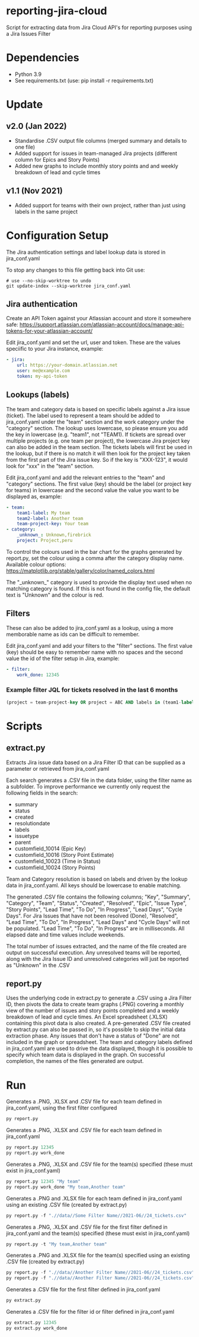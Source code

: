 # reporting-jira-cloud
Script for extracting data from Jira Cloud API's for reporting purposes using a Jira Issues Filter

# Dependencies
- Python 3.9
- See requirements.txt (use: pip install -r requirements.txt)

# Update
## v2.0 (Jan 2022)
- Standardise .CSV output file columns (merged summary and details to one file)
- Added support for issues in team-managed Jira projects (different column for Epics and Story Points)
- Added new graphs to include monthly story points and and weekly breakdown of lead and cycle times
## v1.1 (Nov 2021)
- Added support for teams with their own project, rather than just using labels in the same project

# Configuration Setup
The Jira authentication settings and label lookup data is stored in jira_conf.yaml

To stop any changes to this file getting back into Git use:
```
# use --no-skip-worktree to undo
git update-index --skip-worktree jira_conf.yaml
```
## Jira authentication
Create an API Token against your Atlassian account and store it somewhere safe:
https://support.atlassian.com/atlassian-account/docs/manage-api-tokens-for-your-atlassian-account/

Edit jira_conf.yaml and set the url, user and token. These are the values speciific to your Jira instance, example:
```yaml
- jira:
    url: https://your-domain.atlassian.net
    user: me@example.com
    token: my-api-token
```

## Lookups (labels)
The team and category data is based on specific labels against a Jira issue (ticket). The label used to represent a team should be added to jira_conf.yaml under
the "team" section and the work category under the "category" section. The lookup uses lowercase, so please ensure you add the key in lowercase (e.g. "team1", not "TEAM1).
If tickets are spread over multiple projects (e.g. one team per project), the lowercase Jira project key can also be added in the team section. The tickets labels will
first be used in the lookup, but if there is no match it will then look for the project key taken from the first part of the Jira issue key. So if the key is "XXX-123",
it would look for "xxx" in the "team" section.

Edit jira_conf.yaml and add the relevant entries to the "team" and "category" sections. The first value (key) should be the label (or project key for teams) in lowercase and the second value
the value you want to be displayed as, example:
```yaml
- team:
    team1-label: My team
    team2-label: Another team
    team-project-key: Your team
- category:
    _unknown_: Unknown,firebrick
    project: Project,peru
```
To control the colours used in the bar chart for the graphs generated by report.py, set the colour using a comma after the category display name. Available colour options: https://matplotlib.org/stable/gallery/color/named_colors.html

The "\_unknown\_" category is used to provide the display text used when no matching category is found. If this is not found in the config file, the default text is "Unknown" and the colour is red.
## Filters
These can also be added to jira_conf.yaml as a lookup, using a more memborable name as ids can be difficult to remember.

Edit jira_conf.yaml and add your filters to the "filter" sections. The first value (key) should be easy to remember name with no spaces and the second value
the id of the filter setup in Jira, example:
```yaml
- filter:
    work_done: 12345
```
### Example filter JQL for tickets resolved in the last 6 months
```sql
(project = team-project-key OR project = ABC AND labels in (team1-label, team2-label)) AND status = Done AND resolutiondate >= startOfMonth(-6) AND resolutiondate < startOfMonth() AND type not in (Epic, Sub-task, Subtask) ORDER BY resolutiondate
```
# Scripts
## extract.py
Extracts Jira issue data based on a Jira Filter ID that can be supplied as a parameter or retrieved from jira_conf.yaml

Each search generates a .CSV file in the data folder, using the filter name as a subfolder. To improve performance we currently only request the following fields in the search:
- summary
- status
- created
- resolutiondate
- labels
- issuetype
- parent
- customfield_10014 (Epic Key)
- customfield_10016 (Story Point Estimate)
- customfield_10023 (Time in Status)
- customfield_10024 (Story Points)

Team and Category resolution is based on labels and driven by the lookup data in jira_conf.yaml. All keys should be lowercase to enable matching.

The generated .CSV file contains the following columns; "Key", "Summary", "Category", "Team", "Status", "Created", "Resolved", "Epic", "Issue Type", "Story Points", "Lead Time", "To Do", "In Progress", "Lead Days", "Cycle Days". For Jira Issues that have not been resolved (Done), "Resolved", "Lead Time", "To Do", "In Progress", "Lead Days" and "Cycle Days" will not be populated. "Lead Time", "To Do", "In Progress" are in milliseconds. All elapsed date and time values include weekends.

The total number of issues extracted, and the name of the file created are output on successful execution. Any unresolved teams will be reported, along with the Jira Issue ID and unresolved categories will just be reported as "Unknown" in the .CSV

## report.py
Uses the underlying code in extract.py to generate a .CSV using a Jira Filter ID, then pivots the data to create team graphs (.PNG) covering a monthly view of the number of issues and story points completed and a weekly breakdown of lead and cycle times. An Excel spreadsheet (.XLSX) containing this pivot data is also created. A pre-generated .CSV file created by extract.py can also be passed in, so it's possible to skip the initial data extraction phase. Any issues that don't have a status of "Done" are not included in the graph or spreadsheet. The team and category labels defined in jira_conf.yaml are used to drive the data displayed, though it is possible to specify which team data is displayed in the graph. On successful completion, the names of the files generated are output.
# Run
Generates a .PNG, .XLSX and .CSV file for each team defined in jira_conf.yaml, using the first filter configured
```python
py report.py
```
Generates a .PNG, .XLSX and .CSV file for each team defined in jira_conf.yaml
```python
py report.py 12345
py report.py work_done
```
Generates a .PNG, .XLSX and .CSV file for the team(s) specified (these must exist in jira_conf.yaml)
```python
py report.py 12345 "My team"
py report.py work_done "My team,Another team"
```
Generates a .PNG and .XLSX file for each team defined in jira_conf.yaml using an existing .CSV file (created by extract.py)
```python
py report.py -f ".//data//Some Filter Name//2021-06//24_tickets.csv"
```
Generates a .PNG, .XLSX and .CSV file for the first filter defined in jira_conf.yaml and the team(s) specified (these must exist in jira_conf.yaml)
```python
py report.py -t "My team,Another team"
```
Generates a .PNG and .XLSX file for the team(s) specified using an existing .CSV file (created by extract.py)
```python
py report.py -f ".//data//Another Filter Name//2021-06//24_tickets.csv" "My team"
py report.py -f ".//data//Another Filter Name//2021-06//24_tickets.csv" "My team,Another team"
```
Generates a .CSV file for the first filter defined in jira_conf.yaml
```python
py extract.py
```
Generates a .CSV file for the filter id or filter defined in jira_conf.yaml
```python
py extract.py 12345
py extract.py work_done
```